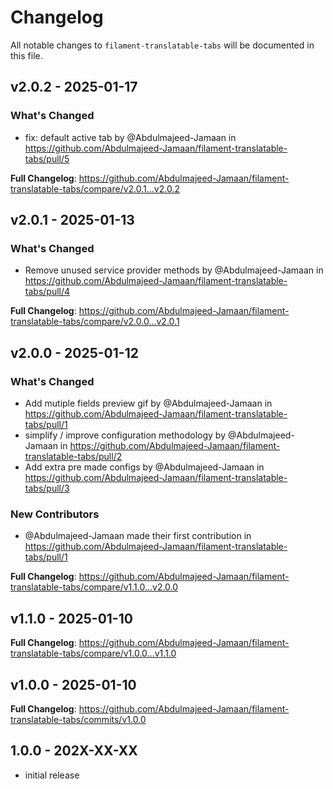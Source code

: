 # Changelog

All notable changes to `filament-translatable-tabs` will be documented in this file.

## v2.0.2 - 2025-01-17

### What's Changed

* fix: default active tab by @Abdulmajeed-Jamaan in https://github.com/Abdulmajeed-Jamaan/filament-translatable-tabs/pull/5

**Full Changelog**: https://github.com/Abdulmajeed-Jamaan/filament-translatable-tabs/compare/v2.0.1...v2.0.2

## v2.0.1 - 2025-01-13

### What's Changed

* Remove unused service provider methods by @Abdulmajeed-Jamaan in https://github.com/Abdulmajeed-Jamaan/filament-translatable-tabs/pull/4

**Full Changelog**: https://github.com/Abdulmajeed-Jamaan/filament-translatable-tabs/compare/v2.0.0...v2.0.1

## v2.0.0 - 2025-01-12

### What's Changed

* Add mutiple fields preview gif by @Abdulmajeed-Jamaan in https://github.com/Abdulmajeed-Jamaan/filament-translatable-tabs/pull/1
* simplify / improve configuration methodology by @Abdulmajeed-Jamaan in https://github.com/Abdulmajeed-Jamaan/filament-translatable-tabs/pull/2
* Add extra pre made configs by @Abdulmajeed-Jamaan in https://github.com/Abdulmajeed-Jamaan/filament-translatable-tabs/pull/3

### New Contributors

* @Abdulmajeed-Jamaan made their first contribution in https://github.com/Abdulmajeed-Jamaan/filament-translatable-tabs/pull/1

**Full Changelog**: https://github.com/Abdulmajeed-Jamaan/filament-translatable-tabs/compare/v1.1.0...v2.0.0

## v1.1.0 - 2025-01-10

**Full Changelog**: https://github.com/Abdulmajeed-Jamaan/filament-translatable-tabs/compare/v1.0.0...v1.1.0

## v1.0.0 - 2025-01-10

**Full Changelog**: https://github.com/Abdulmajeed-Jamaan/filament-translatable-tabs/commits/v1.0.0

## 1.0.0 - 202X-XX-XX

- initial release
